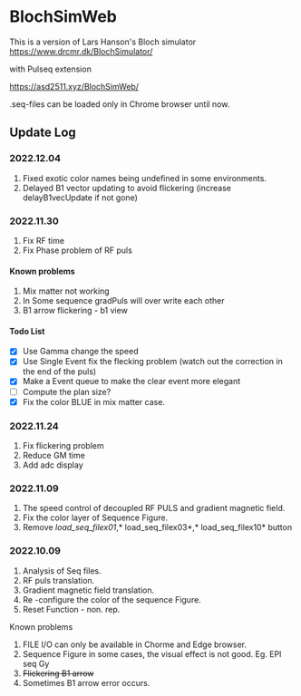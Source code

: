 # BlochSimWeb

This is a version of  Lars Hanson's Bloch simulator
https://www.drcmr.dk/BlochSimulator/

with Pulseq extension

https://asd2511.xyz/BlochSimWeb/

.seq-files can be loaded only in Chrome browser until now.



## Update Log

### 2022.12.04
1. Fixed exotic color names being undefined in some environments.
2. Delayed B1 vector updating to avoid flickering (increase delayB1vecUpdate if not gone)

### 2022.11.30
1. Fix RF time
2. Fix Phase problem of RF puls

#### Known problems
1. Mix matter not working
2. In Some sequence gradPuls will over write each other
3. B1 arrow flickering - b1 view
#### Todo List
- [x] Use Gamma change the speed
- [x] Use Single Event fix the flecking problem (watch out the correction in the end of the puls)
- [x] Make a Event queue to make the clear event more elegant
- [ ] Compute the plan size?
- [x] Fix the color BLUE in mix matter case. 

### 2022.11.24
1. Fix flickering problem
2. Reduce GM time
3. Add adc display

### 2022.11.09
1. The speed control of decoupled RF PULS and gradient magnetic field.
2. Fix the color layer of Sequence Figure.
3. Remove *load_seq_filex01*,* load_seq_filex03*,* load_seq_filex10* button

### 2022.10.09

1. Analysis of Seq files.
2. RF puls translation.
3. Gradient magnetic field translation.
4. Re -configure the color of the sequence Figure.
5. Reset Function - non. rep. 

Known problems
1. FILE I/O can only be available in Chorme and Edge browser.
2. Sequence Figure in some cases, the visual effect is not good. Eg. EPI seq Gy
3. ~~Flickering B1 arrow~~
4. Sometimes B1 arrow error occurs.
